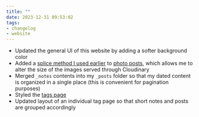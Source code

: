 ```yaml
---
title: ""
date: 2023-12-31 09:53:02
tags:
- changelog
- website
---
```

- Updated the general UI of this website by adding a softer background color 
- Added a [splice method I used earlier](https://github.com/zinzy/zinzy.website/blob/6b0d3cf68e30b2c6d38e81dc3b3d7f4517d44913/_layouts/index.html) to [photo posts](https://indieweb.org/photo), which allows me to alter the size of the images served through Cloudinary
- Merged `_notes` contents into my `_posts` folder so that my dated content is organized in a single place (this is convenient for pagination purposes)
- Styled the [tags page](/tags)
- Updated layout of an individual tag page so that short notes and posts are grouped accordingly